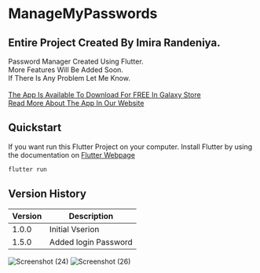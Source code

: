 # ManageMyPasswords

## Entire Project Created By Imira Randeniya.

Password Manager Created Using Flutter.<br />
More Features Will Be Added Soon.<br />
If There Is Any Problem Let Me Know.<br />
<br />
[The App Is Available To Download For FREE In Galaxy Store](https://galaxystore.samsung.com/detail/com.example.password_manager)
<br />
[Read More About The App In Our Website](https://ipntechteam.wordpress.com/2021/08/28/managemypasswords)

## Quickstart
If you want run this Flutter Project on your computer. Install Flutter by using the documentation on [Flutter Webpage](flutter.dev)
```js
flutter run
```

## Version History
| Version | Description          |
| ------- | ---------------------|
| 1.0.0   | Initial Vserion      |
| 1.5.0   | Added login Password |


![Screenshot (24)](https://user-images.githubusercontent.com/82356405/130352403-7065ebcd-886a-42ae-a76e-d6104b0996d8.png)
![Screenshot (26)](https://user-images.githubusercontent.com/82356405/130352436-2d00558a-1db0-4788-bb76-be004161caa4.png)

